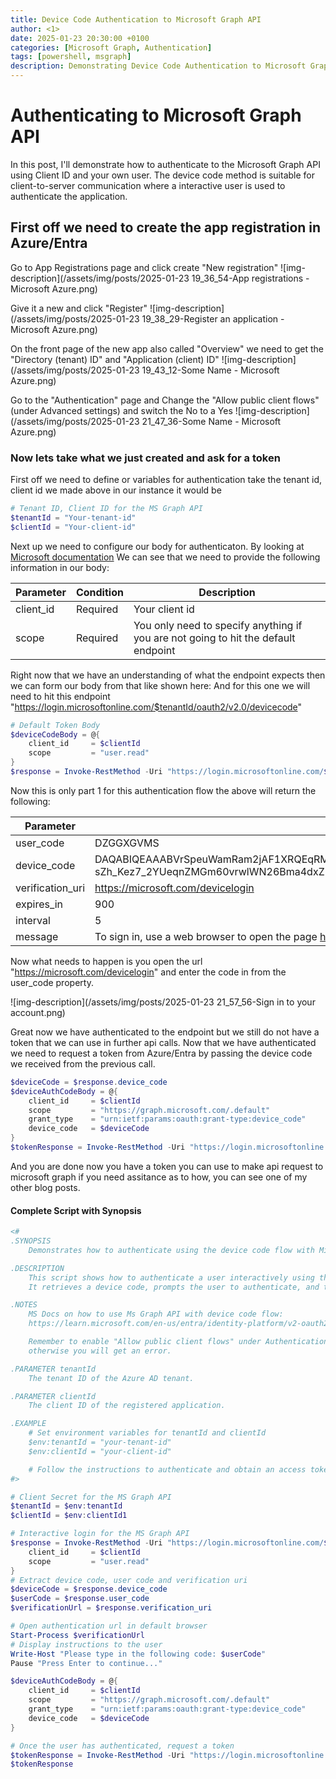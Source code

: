 ```yaml
---
title: Device Code Authentication to Microsoft Graph API
author: <1>
date: 2025-01-23 20:30:00 +0100
categories: [Microsoft Graph, Authentication]
tags: [powershell, msgraph]
description: Demonstrating Device Code Authentication to Microsoft Graph
---
```



# Authenticating to Microsoft Graph API

In this post, I'll demonstrate how to authenticate to the Microsoft Graph API using Client ID and your own user.
The device code method is suitable for client-to-server communication where a interactive user is used to authenticate the application.


## First off we need to create the app registration in Azure/Entra

Go to App Registrations page and click create "New registration"
![img-description](/assets/img/posts/2025-01-23 19_36_54-App registrations - Microsoft Azure.png)

Give it a new and click "Register"
![img-description](/assets/img/posts/2025-01-23 19_38_29-Register an application - Microsoft Azure.png)

On the front page of the new app also called "Overview" we need to get the "Directory (tenant) ID" and "Application (client) ID"
![img-description](/assets/img/posts/2025-01-23 19_43_12-Some Name - Microsoft Azure.png)

Go to the "Authentication" page and Change the "Allow public client flows" (under Advanced settings) and switch the No to a Yes
![img-description](/assets/img/posts/2025-01-23 21_47_36-Some Name - Microsoft Azure.png)


### Now lets take what we just created and ask for a token

First off we need to define or variables for authentication take the tenant id, client id we made above in our instance it would be

```powershell
# Tenant ID, Client ID for the MS Graph API
$tenantId = "Your-tenant-id"
$clientId = "Your-client-id"
```

Next up we need to configure our body for authenticaton.
By looking at [Microsoft documentation](https://learn.microsoft.com/en-us/entra/identity-platform/v2-oauth2-device-code#device-authorization-request)
We can see that we need to provide the following information in our body:
<table aria-label="Table 1" class="table table-sm margin-top-none">
  <thead>
    <tr>
      <th>Parameter</th>
      <th>Condition</th>
      <th>Description</th>
    </tr>
  </thead>
  <tbody>
    <tr>
      <td>client_id</td>
      <td>Required</td>
      <td>Your client id</td>
    </tr>
    <tr>
      <td>scope</td>
      <td>Required</td>
      <td>You only need to specify anything if you are not going to hit the default endpoint</td>
    </tr>
  </tbody>
</table>

Right now that we have an understanding of what the endpoint expects then we can form our body from that like shown here:
And for this one we will need to hit this endpoint "https://login.microsoftonline.com/$tenantId/oauth2/v2.0/devicecode"

```powershell
# Default Token Body
$deviceCodeBody = @{
    client_id     = $clientId
    scope         = "user.read"
}
$response = Invoke-RestMethod -Uri "https://login.microsoftonline.com/$tenantId/oauth2/v2.0/devicecode" -Method POST -Body $deviceCodeBody
```

Now this is only part 1 for this authentication flow the above will return the following:
<table>
  <thead>
    <tr>
      <th>Parameter</th>
      <th>Value</th>
    </tr>
  </thead>
  <tbody>
    <tr>
      <td>user_code</td>
      <td>DZGGXGVMS</td>
    </tr>
    <tr>
      <td>device_code</td>
      <td>DAQABIQEAAABVrSpeuWamRam2jAF1XRQEqRMWPvYmVZEDueczEXye3hct6Y9FNvOI1RMwpHdzgqUG7YFug2Cy2MeKDSTHwvN1XXNta6zeZ0PczF_y7lAgI4CuwoEs4FyylYmFmrgmAgySI0nOATyIbe-sZh_Kez7_2YUeqnZMGm60vrwlWN26Bma4dxZR58KGVMpno2Il2LogAA</td>
    </tr>
    <tr>
      <td>verification_uri</td>
      <td><a href="https://microsoft.com/devicelogin">https://microsoft.com/devicelogin</a></td>
    </tr>
    <tr>
      <td>expires_in</td>
      <td>900</td>
    </tr>
    <tr>
      <td>interval</td>
      <td>5</td>
    </tr>
    <tr>
      <td>message</td>
      <td>To sign in, use a web browser to open the page <a href="https://microsoft.com/devicelogin">https://microsoft.com/devicelogin</a> and enter the code DZGGXGVMS to authenticate.</td>
    </tr>
  </tbody>
</table>

Now what needs to happen is you open the url "https://microsoft.com/devicelogin" and enter the code in from the user_code property.

![img-description](/assets/img/posts/2025-01-23 21_57_56-Sign in to your account.png)

Great now we have authenticated to the endpoint but we still do not have a token that we can use in further api calls.
Now that we have authenticated we need to request a token from Azure/Entra by passing the device code we received from the previous call.

```powershell
$deviceCode = $response.device_code
$deviceAuthCodeBody = @{
    client_id     = $clientId
    scope         = "https://graph.microsoft.com/.default"
    grant_type    = "urn:ietf:params:oauth:grant-type:device_code"
    device_code   = $deviceCode
}
$tokenResponse = Invoke-RestMethod -Uri "https://login.microsoftonline.com/$tenantId/oauth2/v2.0/token" -Method POST -Body $deviceAuthCodeBody

```

And you are done now you have a token you can use to make api request to microsoft graph if you need assitance as to how, you can see one of my other blog posts.

#### Complete Script with Synopsis

```powershell
<#
.SYNOPSIS
    Demonstrates how to authenticate using the device code flow with Microsoft Graph API.

.DESCRIPTION
    This script shows how to authenticate a user interactively using the device code flow.
    It retrieves a device code, prompts the user to authenticate, and then requests an access token.

.NOTES
    MS Docs on how to use Ms Graph API with device code flow:
    https://learn.microsoft.com/en-us/entra/identity-platform/v2-oauth2-device-code

    Remember to enable "Allow public client flows" under Authentication - Advanced settings on the app registration
    otherwise you will get an error.

.PARAMETER tenantId
    The tenant ID of the Azure AD tenant.

.PARAMETER clientId
    The client ID of the registered application.

.EXAMPLE
    # Set environment variables for tenantId and clientId
    $env:tenantId = "your-tenant-id"
    $env:clientId = "your-client-id"

    # Follow the instructions to authenticate and obtain an access token.
#>

# Client Secret for the MS Graph API
$tenantId = $env:tenantId
$clientId = $env:clientId1

# Interactive login for the MS Graph API
$response = Invoke-RestMethod -Uri "https://login.microsoftonline.com/$tenantId/oauth2/v2.0/devicecode" -Method POST -Body @{
    client_id     = $clientId
    scope         = "user.read"
}
# Extract device code, user code and verification uri
$deviceCode = $response.device_code
$userCode = $response.user_code
$verificationUrl = $response.verification_uri

# Open authentication url in default browser
Start-Process $verificationUrl
# Display instructions to the user
Write-Host "Please type in the following code: $userCode"
Pause "Press Enter to continue..."

$deviceAuthCodeBody = @{
    client_id     = $clientId
    scope         = "https://graph.microsoft.com/.default"
    grant_type    = "urn:ietf:params:oauth:grant-type:device_code"
    device_code   = $deviceCode
}

# Once the user has authenticated, request a token
$tokenResponse = Invoke-RestMethod -Uri "https://login.microsoftonline.com/$tenantId/oauth2/v2.0/token" -Method POST -Body $deviceAuthCodeBody
$tokenResponse
```
